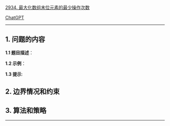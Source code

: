 [2934. 最大化数组末位元素的最少操作次数](https://leetcode.cn/problems/minimum-operations-to-maximize-last-elements-in-arrays)

[ChatGPT](chat.openai.com)

---

## 1. 问题的内容
**1.1 题目描述**：

**1.2 示例**：

**1.3 提示**:

## 2. 边界情况和约束


## 3. 算法和策略

---

